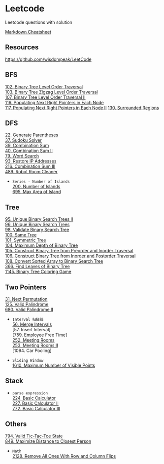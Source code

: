 # Leetcode
Leetcode questions with solution

[Markdown Cheatsheet](https://github.com/adam-p/markdown-here/wiki/Markdown-Cheatsheet)

## Resources
https://github.com/wisdompeak/LeetCode

## BFS
[102. Binary Tree Level Order Traversal](BFS/_102.java)  
[103. Binary Tree Zigzag Level Order Traversal](BFS/_103.java)  
[107. Binary Tree Level Order Traversal II](BFS/_107.java)  
[116. Populating Next Right Pointers in Each Node](BFS/_116.java)  
[117. Populating Next Right Pointers in Each Node II](BFS/_117.java)
[130. Surrounded Regions](BFS/_130.java)  

## DFS
[22. Generate Parentheses](DFS/_22.java)  
[37. Sudoku Solver](DFS/_37.java)  
[39. Combination Sum](DFS/_39.java)  
[40. Combination Sum II](DFS/_40.java)  
[79. Word Search](DFS/_79.java)  
[93. Restore IP Addresses](DFS/_93.java)  
[216. Combination Sum III](DFS/_216.java)    
[489. Robot Room Cleaner](DFS/_489.java)

* ``Series - Number of Islands``  
[200. Number of Islands](DFS/_200.java)  
[695. Max Area of Island](DFS/_695.java)  

## Tree
[95. Unique Binary Search Trees II](Tree/_95.java)   
[96. Unique Binary Search Trees](Tree/_96.java)   
[98. Validate Binary Search Tree](Tree/_98.java)   
[100. Same Tree](Tree/_100.java)   
[101. Symmetric Tree](Tree/_101.java)   
[104. Maximum Depth of Binary Tree](Tree/_104.java)   
[105. Construct Binary Tree from Preorder and Inorder Traversal](Tree/_105.java)  
[106. Construct Binary Tree from Inorder and Postorder Traversal](Tree/_106.java)  
[108. Convert Sorted Array to Binary Search Tree](Tree/_108.java)  
[366. Find Leaves of Binary Tree](Tree/_366.java)  
[1145. Binary Tree Coloring Game](Tree/_1145.java)  

## Two Pointers  
[31. Next Permutation](TwoPointers/_31.java)  
[125. Valid Palindrome](TwoPointers/_125.java)  
[680. Valid Palindrome II](TwoPointers/_680.java)  

* ``Interval 扫描线``  
  [56. Merge Intervals](TwoPointers/_56.java)  
  [57. Insert Interval]  
  [759. Employee Free Time]  
  [252. Meeting Rooms](TwoPointers/_252.java)  
  [253. Meeting Rooms II](TwoPointers/_253.java)  
  [1094. Car Pooling]  

* ``Sliding Window``  
[1610. Maximum Number of Visible Points](TwoPointers/_1610.java)  

## Stack
* ``parse expression``  
[224. Basic Calculator](Stack/_224.java)  
[227. Basic Calculator II](Stack/_227.java)  
[772. Basic Calculator III](Stack/_772.java)  

## Others
[794. Valid Tic-Tac-Toe State](Others/_794.java)  
[849. Maximize Distance to Closest Person](Others/_849.java)  

* ``Math``  
[2128. Remove All Ones With Row and Column Flips](Others/_2128.java)  